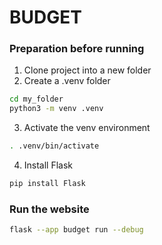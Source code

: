 # BUDGET

### Preparation before running
1. Clone project into a new folder
2. Create a .venv folder
  ```zsh
  cd my_folder
  python3 -m venv .venv
  ```
3. Activate the venv environment
  ```zsh
  . .venv/bin/activate
  ```
4. Install Flask
```zsh
pip install Flask
```

### Run the website
```zsh
flask --app budget run --debug
```
